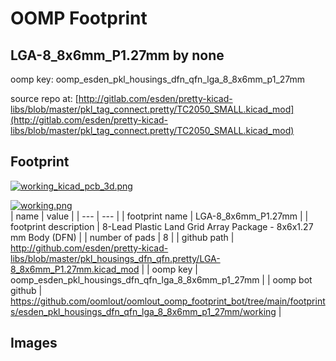 # OOMP Footprint  
## LGA-8_8x6mm_P1.27mm  by none  
  
oomp key: oomp_esden_pkl_housings_dfn_qfn_lga_8_8x6mm_p1_27mm  
  
source repo at: [http://gitlab.com/esden/pretty-kicad-libs/blob/master/pkl_tag_connect.pretty/TC2050_SMALL.kicad_mod](http://gitlab.com/esden/pretty-kicad-libs/blob/master/pkl_tag_connect.pretty/TC2050_SMALL.kicad_mod)  
## Footprint  
  
[![working_kicad_pcb_3d.png](working_kicad_pcb_3d_600.png)](working_kicad_pcb_3d.png)  
  
[![working.png](working_600.png)](working.png)  
| name | value | 
| --- | --- | 
| footprint name | LGA-8_8x6mm_P1.27mm | 
| footprint description | 8-Lead Plastic Land Grid Array Package - 8x6x1.27 mm Body (DFN) | 
| number of pads | 8 | 
| github path | http://github.com/esden/pretty-kicad-libs/blob/master/pkl_housings_dfn_qfn.pretty/LGA-8_8x6mm_P1.27mm.kicad_mod | 
| oomp key | oomp_esden_pkl_housings_dfn_qfn_lga_8_8x6mm_p1_27mm | 
| oomp bot github | https://github.com/oomlout/oomlout_oomp_footprint_bot/tree/main/footprints/esden_pkl_housings_dfn_qfn_lga_8_8x6mm_p1_27mm/working | 
## Images  
